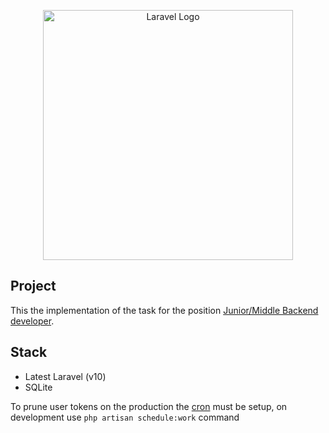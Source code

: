 <p align="center"><a href="https://laravel.com" target="_blank"><img src="https://raw.githubusercontent.com/laravel/art/master/logo-lockup/5%20SVG/2%20CMYK/1%20Full%20Color/laravel-logolockup-cmyk-red.svg" width="400" alt="Laravel Logo"></a></p>

## Project

This the implementation of the task for the position [Junior/Middle Backend developer](https://docs.google.com/document/d/1jUofI2dRnNfPWhsz2mQ9TwG8nafTD5YghNRwY4QXumE/view).

## Stack
- Latest Laravel (v10)
- SQLite

To prune user tokens on the production the [cron](https://laravel.com/docs/10.x/scheduling#scheduling-artisan-commands) 
must be setup, on development use `php artisan schedule:work` command

